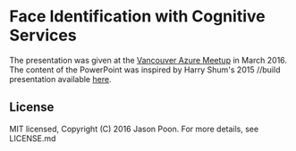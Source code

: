 # Face Identification with Cognitive Services

The presentation was given at the [Vancouver Azure Meetup](http://www.meetup.com/VancouverAzure/events/228759917/) in March 2016. 
The content of the PowerPoint was inspired by Harry Shum's 2015 //build presentation available [here](https://channel9.msdn.com/Events/Build/2015/2-613).

## License

MIT licensed, Copyright (C) 2016 Jason Poon. For more details, see LICENSE.md

